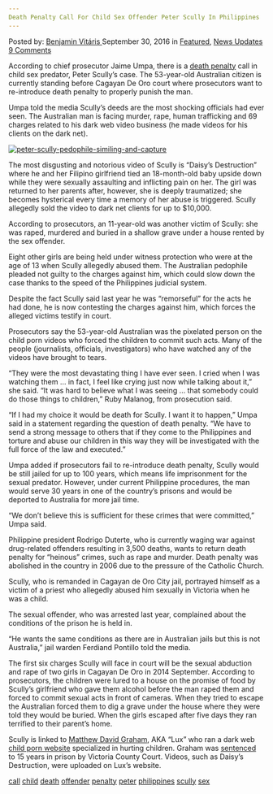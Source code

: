 ```yaml
---
Death Penalty Call For Child Sex Offender Peter Scully In Philippines
---
```

<article class="post-listing post-15606 post type-post status-publish format-standard has-post-thumbnail hentry  tag-call tag-child tag-death tag-offender tag-penalty tag-peter tag-philippines tag-scully tag-sex">
    <div class="post-inner">
        <span>Posted by: <a href="https://www.deepdotweb.com/author/benjaminvi/" title="">Benjamin Vitáris </a></span>
    <span>September 30, 2016</span>
    <span>in <a href="https://www.deepdotweb.com/category/deepdot-news/" rel="category tag">Featured</a>, <a href="https://www.deepdotweb.com/category/news-updates/" rel="category tag">News Updates</a></span>
    <span><a href="https://www.deepdotweb.com/2016/09/30/death-penalty-call-child-sex-offender-peter-scully-philippines/#comments">9 Comments</a></span>
    </p>
    <div class="clear"></div>
    <div class="entry">
    <p>According to chief prosecutor Jaime Umpa, there is a <a href="http://www.smh.com.au/world/death-penalty-call-for-accused-australian-child-sex-predator-peter-scully-in-philippines-20160920-grk65r.html">death penalty</a> call in child sex predator, Peter Scully’s case. The 53-year-old Australian citizen is currently standing before Cagayan De Oro court where prosecutors want to re-introduce death penalty to properly punish the man.</p>
    <p>Umpa told the media Scully’s deeds are the most shocking officials had ever seen. The Australian man is facing murder, rape, human trafficking and 69 charges related to his dark web video business (he made videos for his clients on the dark net).</p>
    <p><a href="/imgs/2016/09/Peter-Scully-Pedophile-Similing-and-Capture.jpg"><img class="aligncenter size-full wp-image-15607" src="/imgs/2016/09/Peter-Scully-Pedophile-Similing-and-Capture.jpg" alt="peter-scully-pedophile-similing-and-capture" width="636" height="382" srcset="/imgs/2016/09/Peter-Scully-Pedophile-Similing-and-Capture.jpg 636w, /imgs/2016/09/Peter-Scully-Pedophile-Similing-and-Capture-300x180.jpg 300w" sizes="(max-width: 636px) 100vw, 636px"/></a></p>
    <p>The most disgusting and notorious video of Scully is “Daisy’s Destruction” where he and her Filipino girlfriend tied an 18-month-old baby upside down while they were sexually assaulting and inflicting pain on her. The girl was returned to her parents after, however, she is deeply traumatized; she becomes hysterical every time a memory of her abuse is triggered. Scully allegedly sold the video to dark net clients for up to $10,000.</p>
    <p>According to prosecutors, an 11-year-old was another victim of Scully: she was raped, murdered and buried in a shallow grave under a house rented by the sex offender.</p>
    <p>Eight other girls are being held under witness protection who were at the age of 13 when Scully allegedly abused them. The Australian pedophile pleaded not guilty to the charges against him, which could slow down the case thanks to the speed of the Philippines judicial system.</p>
    <p>Despite the fact Scully said last year he was “remorseful” for the acts he had done, he is now contesting the charges against him, which forces the alleged victims testify in court.</p>
    <p>Prosecutors say the 53-year-old Australian was the pixelated person on the child porn videos who forced the children to commit such acts. Many of the people (journalists, officials, investigators) who have watched any of the videos have brought to tears.</p>
    <p>&#8220;They were the most devastating thing I have ever seen. I cried when I was watching them &#8230; in fact, I feel like crying just now while talking about it,&#8221; she said. &#8220;It was hard to believe what I was seeing &#8230; that somebody could do those things to children,&#8221; Ruby Malanog, from prosecution said.</p>
    <p>&#8220;If I had my choice it would be death for Scully. I want it to happen,&#8221; Umpa said in a statement regarding the question of death penalty. &#8220;We have to send a strong message to others that if they come to the Philippines and torture and abuse our children in this way they will be investigated with the full force of the law and executed.&#8221;</p>
    <p>Umpa added if prosecutors fail to re-introduce death penalty, Scully would be still jailed for up to 100 years, which means life imprisonment for the sexual predator. However, under current Philippine procedures, the man would serve 30 years in one of the country’s prisons and would be deported to Australia for more jail time.</p>
    <p>&#8220;We don&#8217;t believe this is sufficient for these crimes that were committed,&#8221; Umpa said.</p>
    <p>Philippine president Rodrigo Duterte, who is currently waging war against drug-related offenders resulting in 3,500 deaths, wants to return death penalty for “heinous” crimes, such as rape and murder. Death penalty was abolished in the country in 2006 due to the pressure of the Catholic Church.</p>
    <p>Scully, who is remanded in Cagayan de Oro City jail, portrayed himself as a victim of a priest who allegedly abused him sexually in Victoria when he was a child.</p>
    <p>The sexual offender, who was arrested last year, complained about the conditions of the prison he is held in.</p>
    <p>&#8220;He wants the same conditions as there are in Australian jails but this is not Australia,&#8221; jail warden Ferdiand Pontillo told the media.</p>
    <p>The first six charges Scully will face in court will be the sexual abduction and rape of two girls in Cagayan De Oro in 2014 September. According to prosecutors, the children were lured to a house on the promise of food by Scully’s girlfriend who gave them alcohol before the man raped them and forced to commit sexual acts in front of cameras. When they tried to escape the Australian forced them to dig a grave under the house where they were told they would be buried. When the girls escaped after five days they ran terrified to their parent&#8217;s home.</p>
    <p>Scully is linked to <a href="https://www.deepdotweb.com/2016/02/13/how-lux-got-involved-with-child-porn/">Matthew David Graham</a>, AKA “Lux” who ran a dark web <a href="https://www.deepdotweb.com/2016/03/01/judge-says-lux-seems-to-be-from-another-planet/">child porn website</a> specialized in hurting children. Graham was <a href="https://www.deepdotweb.com/2016/03/23/child-porn-website-admin-matthew-david-graham-jailed-15-years/">sentenced</a> to 15 years in prison by Victoria County Court. Videos, such as Daisy’s Destruction, were uploaded on Lux’s website.</p>
    </div>
    <a href="https://www.deepdotweb.com/tag/call/" rel="tag">call</a> <a href="https://www.deepdotweb.com/tag/child/" rel="tag">child</a> <a href="https://www.deepdotweb.com/tag/death/" rel="tag">death</a> <a href="https://www.deepdotweb.com/tag/offender/" rel="tag">offender</a> <a href="https://www.deepdotweb.com/tag/penalty/" rel="tag">penalty</a> <a href="https://www.deepdotweb.com/tag/peter/" rel="tag">peter</a> <a href="https://www.deepdotweb.com/tag/philippines/" rel="tag">philippines</a> <a href="https://www.deepdotweb.com/tag/scully/" rel="tag">scully</a> <a href="https://www.deepdotweb.com/tag/sex/" rel="tag">sex</a></span> <span style="display:none" class="updated">2016-09-30</span>
    <div style="display:none" class="vcard author" itemprop="author" itemscope itemtype="http://schema.org/Person"><strong class="fn" itemprop="name"><a href="https://www.deepdotweb.com/author/benjaminvi/" title="Posts by Benjamin Vitáris" rel="author">Benjamin Vitáris</a></strong></div>
    
